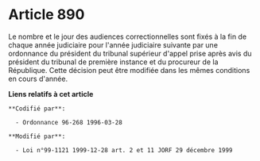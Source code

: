 # Article 890

Le nombre et le jour des audiences correctionnelles sont fixés à la fin de chaque année judiciaire pour l'année judiciaire
suivante par une ordonnance du président du tribunal supérieur d'appel prise après avis du président du tribunal de première
instance et du procureur de la République. Cette décision peut être modifiée dans les mêmes conditions en cours d'année.

**Liens relatifs à cet article**

	**Codifié par**:

	  - Ordonnance 96-268 1996-03-28

	**Modifié par**:

	  - Loi n°99-1121 1999-12-28 art. 2 et 11 JORF 29 décembre 1999
